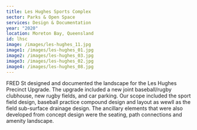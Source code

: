 ```yaml
---
title: Les Hughes Sports Complex
sector: Parks & Open Space
services: Design & Documentation
year: "2020"
location: Moreton Bay, Queensland
id: lhsc
image: /images/les-hughes_11.jpg
image1: /images/les-hughes_01.jpg
image2: /images/les-hughes_03.jpg
image3: /images/les-hughes_02.jpg
image4: /images/les-hughes_08.jpg
---
```


FRED St designed and documented the landscape for the Les Hughes
Precinct Upgrade. The upgrade included a new joint baseball/rugby clubhouse,
new rugby fields, and car parking. Our scope included the sport field design,
baseball practice compound design and layout as wewll as the field sub-surface
drainage design. The ancillary elements that were also developed from concept
design were the seating, path connections and amenity landscape.
